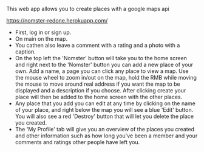 This web app allows you to create places with a google maps api 

https://nomster-redone.herokuapp.com/

* First, log in or sign up.
* On  main on the map.
* You cathen also leave a comment with a rating and a photo with a caption.
* On the top left the 'Nomster' button will take you to the home screen and right next to the 'Nomster' button you can add a new place of your own. Add a name, a page you can click any place to view a map. Use the mouse wheel to zoom in/out on the map, hold the RMB while moving the mouse to move around real address if you want the map to be displayed and a description if you choose. After clicking create your place will then be added to the home screen with the other places.
* Any place that you add you can edit at any time by clicking on the name of your place, and right below the map you will see a blue 'Edit' button. You will also see a red 'Destroy' button that will let you delete the place you created.
* The 'My Profile' tab will give you an overview of the places you created and other information such as how long you've been a member and your comments and ratings other people have left you.



